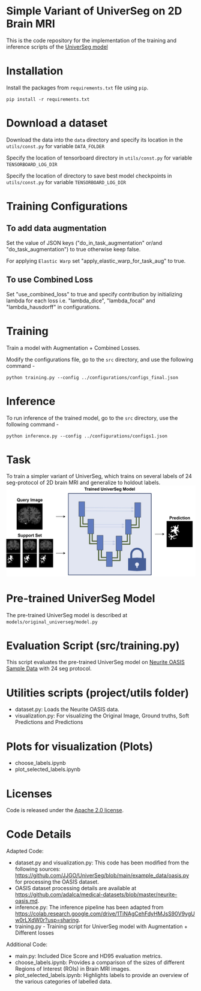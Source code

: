 # Simple Variant of UniverSeg on 2D Brain MRI
This is the code repository for the implementation of the training and inference scripts of the [UniverSeg model](https://arxiv.org/abs/2304.06131)

# Installation
Install the packages from `requirements.txt` file using `pip`. 
```
pip install -r requirements.txt
```
# Download a dataset
Download the data into the `data` directory and specify its location in the `utils/const.py` for variable `DATA_FOLDER`

Specify the location of tensorboard directory in `utils/const.py` for variable `TENSORBOARD_LOG_DIR`

Specify the location of directory to save best model checkpoints in `utils/const.py` for variable `TENSORBOARD_LOG_DIR`

# Training Configurations
## To add data augmentation
Set the value of JSON keys ("do_in_task_augmentation" or/and "do_task_augmentation") to true otherwise keep false.

For applying `Elastic Warp` set "apply_elastic_warp_for_task_aug" to true.

## To use Combined Loss
Set "use_combined_loss" to true and specify contribution by initializing lambda for each loss i.e. "lambda_dice", "lambda_focal" and "lambda_hausdorff" in configurations.
    

# Training
Train a model with Augmentation + Combined Losses.

Modify the configurations file, go to the `src` directory, and use the following command -
```
python training.py --config ../configurations/configs_final.json
```


# Inference
To run inference of the trained model, go to the `src` directory, use the following command -
```
python inference.py --config ../configurations/configs1.json
```

# Task
To train a simpler variant of UniverSeg, which trains on several labels of 24 seg-protocol of 2D brain MRI and generalize to holdout labels.
![Few Shot Segmentation Task on a Query Image using a Support Set](result/task.jpg)


# Pre-trained UniverSeg Model
The pre-trained UniverSeg model is described at `models/original_universeg/model.py`

# Evaluation Script (src/training.py)
This script evaluates the pre-trained UniverSeg model on [Neurite OASIS Sample Data](https://github.com/adalca/medical-datasets/blob/master/neurite-oasis.md) with 24 seg protocol.

# Utilities scripts (project/utils folder)
- dataset.py: Loads the Neurite OASIS data.
- visualization.py: For visualizing the Original Image, Ground truths, Soft Predictions and Predictions


# Plots for visualization (Plots)
- choose_labels.ipynb
- plot_selected_labels.ipynb

# Licenses
Code is released under the [Apache 2.0 license](LICENSE).


# Code Details
Adapted Code:
- dataset.py and visualization.py: This code has been modified from the following sources: https://github.com/JJGO/UniverSeg/blob/main/example_data/oasis.py for processing the OASIS dataset.
- OASIS dataset processing details are available at https://github.com/adalca/medical-datasets/blob/master/neurite-oasis.md.
- inference.py: The inference pipeline has been adapted from https://colab.research.google.com/drive/1TiNAgCehFdyHMJsS90V9ygUw0rLXdW0r?usp=sharing.
- training.py - Training script for UniverSeg model with Augmentation + Different losses
  
Additional Code:
- main.py: Included Dice Score and HD95 evaluation metrics.
- choose_labels.ipynb: Provides a comparison of the sizes of different Regions of Interest (ROIs) in Brain MRI images.
- plot_selected_labels.ipynb: Highlights labels to provide an overview of the various categories of labelled data.
